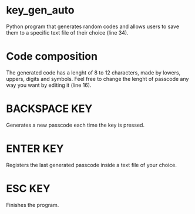 # key_gen_auto
Python program that generates random codes and allows users to save them to a specific text file of their choice (line 34).

# Code composition
The generated code has a lenght of 8 to 12 characters, made by lowers, uppers, digits and symbols. Feel free to change the lenght of passcode any way you want by editing it (line 16).

# BACKSPACE KEY
Generates a new passcode each time the key is pressed.

# ENTER KEY
Registers the last generated passcode inside a text file of your choice.

# ESC KEY
Finishes the program.
